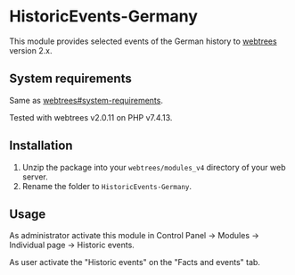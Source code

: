 # HistoricEvents-Germany
This module provides selected events of the German history to [webtrees](https://github.com/fisharebest/webtrees) version 2.x.

## System requirements
Same as [webtrees#system-requirements](https://github.com/fisharebest/webtrees#system-requirements).

Tested with webtrees v2.0.11 on PHP v7.4.13.

## Installation
1. Unzip the package into your `webtrees/modules_v4` directory of your web server.
2. Rename the folder to `HistoricEvents-Germany`.

## Usage
As administrator activate this module in Control Panel -> Modules -> Individual page -> Historic events.

As user activate the "Historic events" on the "Facts and events" tab.
